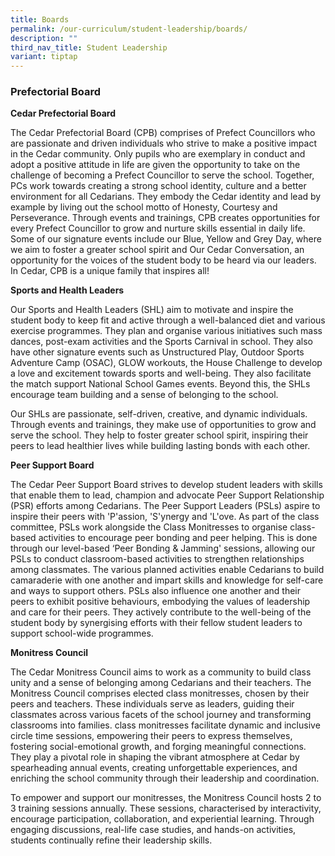```yaml
---
title: Boards
permalink: /our-curriculum/student-leadership/boards/
description: ""
third_nav_title: Student Leadership
variant: tiptap
---
```

<h3>Prefectorial Board</h3>
<p><strong>Cedar Prefectorial Board</strong>
</p>
<p>The Cedar Prefectorial Board (CPB) comprises of Prefect Councillors who
are passionate and driven individuals who strive to make a positive impact
in the Cedar community. Only pupils who are exemplary in conduct and adopt
a positive attitude in life are given the opportunity to take on the challenge
of becoming a Prefect Councillor to serve the school. Together, PCs work
towards creating a strong school identity, culture and a better environment
for all Cedarians. They embody the Cedar identity and lead by example by
living out the school motto of Honesty, Courtesy and Perseverance. Through
events and trainings, CPB creates opportunities for every Prefect Councillor
to grow and nurture skills essential in daily life. Some of our signature
events include our Blue, Yellow and Grey Day, where we aim to foster a
greater school spirit and Our Cedar Conversation, an opportunity for the
voices of the student body to be heard via our leaders. In Cedar, CPB is
a unique family that inspires all!</p>
<p><strong>Sports and Health Leaders</strong>
</p>
<p>Our Sports and Health Leaders (SHL) aim to motivate and inspire the student
body to keep fit and active through a well-balanced diet and various exercise
programmes. They plan and organise various initiatives such mass dances,
post-exam activities and the Sports Carnival in school. They also have
other signature events such as Unstructured Play, Outdoor Sports Adventure
Camp (OSAC), GLOW workouts, the House Challenge to develop a love and excitement
towards sports and well-being. They also facilitate the match support National
School Games events. Beyond this, the SHLs encourage team building and
a sense of belonging to the school.</p>
<p>Our SHLs are passionate, self-driven, creative, and dynamic individuals.
Through events and trainings, they make use of opportunities to grow and
serve the school. They help to foster greater school spirit, inspiring
their peers to lead healthier lives while building lasting bonds with each
other.</p>
<p><strong>Peer Support Board</strong>
</p>
<p>The Cedar Peer Support Board strives to develop student leaders with skills
that enable them to lead, champion and advocate Peer Support Relationship
(PSR) efforts among Cedarians. The Peer Support Leaders (PSLs) aspire to
inspire their peers with 'P'assion, 'S'ynergy and 'L'ove. As part of the
class committee, PSLs work alongside the Class Monitresses to organise
class-based activities to encourage peer bonding and peer helping. This
is done through our level-based ‘Peer Bonding &amp; Jamming' sessions,
allowing our PSLs to conduct classroom-based activities to strengthen relationships
among classmates. The various planned activities enable Cedarians to build
camaraderie with one another and impart skills and knowledge for self-care
and ways to support others. PSLs also influence one another and their peers
to exhibit positive behaviours, embodying the values of leadership and
care for their peers. They actively contribute to the well-being of the
student body by synergising efforts with their fellow student leaders to
support school-wide programmes.</p>
<p><strong>Monitress Council</strong>
</p>
<p>The Cedar Monitress Council aims to work as a community to build class
unity and a sense of belonging among Cedarians and their teachers. The
Monitress Council comprises elected class monitresses, chosen by their
peers and teachers. These individuals serve as leaders, guiding their classmates
across various facets of the school journey and transforming classrooms
into families. class monitresses facilitate dynamic and inclusive circle
time sessions, empowering their peers to express themselves, fostering
social-emotional growth, and forging meaningful connections. They play
a pivotal role in shaping the vibrant atmosphere at Cedar by spearheading
annual events, creating unforgettable experiences, and enriching the school
community through their leadership and coordination.</p>
<p>To empower and support our monitresses, the Monitress Council hosts 2
to 3 training sessions annually. These sessions, characterised by interactivity,
encourage participation, collaboration, and experiential learning. Through
engaging discussions, real-life case studies, and hands-on activities,
students continually refine their leadership skills.</p>